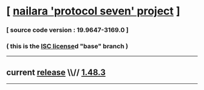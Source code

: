 
# [ [nailara 'protocol seven' project](http://src.nailara.net/) ]

### [ source code version : 19.9647-3169.0 ]

### ( this is the [ISC license](license)d "base" branch )
---
## current [release](https://github.com/anotherlink/nailara/releases) \\\\// [1.48.3](https://github.com/anotherlink/nailara/releases/tag/1.48.3)
---

